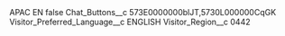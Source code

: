 <?xml version="1.0" encoding="UTF-8"?>
<CustomMetadata xmlns="http://soap.sforce.com/2006/04/metadata" xmlns:xsi="http://www.w3.org/2001/XMLSchema-instance" xmlns:xsd="http://www.w3.org/2001/XMLSchema">
    <label>APAC EN</label>
    <protected>false</protected>
    <values>
        <field>Chat_Buttons__c</field>
        <value xsi:type="xsd:string">573E0000000blJT,5730L000000CqGK</value>
    </values>
    <values>
        <field>Visitor_Preferred_Language__c</field>
        <value xsi:type="xsd:string">ENGLISH</value>
    </values>
    <values>
        <field>Visitor_Region__c</field>
        <value xsi:type="xsd:string">0442</value>
    </values>
</CustomMetadata>
